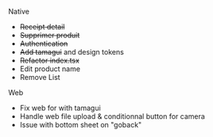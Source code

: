 Native
- ~~Receipt detail~~
- ~~Supprimer produit~~
- ~~Authentication~~
- ~~Add tamagui~~ and design tokens
- ~~Refactor index.tsx~~
- Edit product name
- Remove List

Web
- Fix web for with tamagui
- Handle web file upload & conditionnal button for camera
- Issue with bottom sheet on "goback"